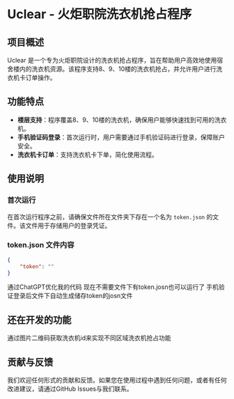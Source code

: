 # Uclear - 火炬职院洗衣机抢占程序

## 项目概述

Uclear 是一个专为火炬职院设计的洗衣机抢占程序，旨在帮助用户高效地使用宿舍楼内的洗衣机资源。该程序支持8、9、10楼的洗衣机抢占，并允许用户进行洗衣机卡订单操作。

## 功能特点

- **楼层支持**：程序覆盖8、9、10楼的洗衣机，确保用户能够快速找到可用的洗衣机。
- **手机验证码登录**：首次运行时，用户需要通过手机验证码进行登录，保障账户安全。
- **洗衣机卡订单**：支持洗衣机卡下单，简化使用流程。

## 使用说明

### 首次运行

在首次运行程序之前，请确保文件所在文件夹下存在一个名为 `token.json` 的文件。该文件用于存储用户的登录凭证。

### token.json 文件内容

```json
{
    "token": ""
}
```
通过ChatGPT优化我的代码 现在不需要文件下有token.josn也可以运行了  手机验证登录后文件下自动生成储存token的josn文件

## 还在开发的功能

通过图片二维码获取洗衣机id来实现不同区域洗衣机抢占功能

## 贡献与反馈

我们欢迎任何形式的贡献和反馈。如果您在使用过程中遇到任何问题，或者有任何改进建议，请通过GitHub Issues与我们联系。
